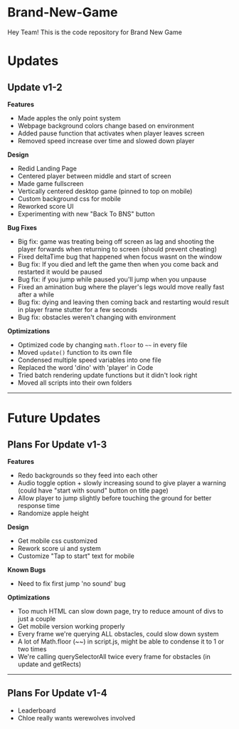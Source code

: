 ﻿# Brand-New-Game
Hey Team! This is the code repository for Brand New Game

# Updates

## Update v1-2
**Features**
- Made apples the only point system
- Webpage background colors change based on environment
- Added pause function that activates when player leaves screen
- Removed speed increase over time and slowed down player

**Design**
- Redid Landing Page
- Centered player between middle and start of screen
- Made game fullscreen
- Vertically centered desktop game (pinned to top on mobile)
- Custom background css for mobile
- Reworked score UI
- Experimenting with new "Back To BNS" button

**Bug Fixes**
- Big fix: game was treating being off screen as lag and shooting the player forwards when returning to screen (should prevent cheating)
- Fixed deltaTime bug that happened when focus wasnt on the window
- Bug fix: If you died and left the game then when you come back and restarted it would be paused
- Bug fix: if you jump while paused you'll jump when you unpause
- Fixed an amination bug where the player's legs would move really fast after a while
- Bug fix: dying and leaving then coming back and restarting would result in player frame stutter for a few seconds
- Bug fix: obstacles weren't changing with environment

**Optimizations**
- Optimized code by changing `math.floor` to `~~` in every file
- Moved `update()` function to its own file 
- Condensed multiple speed variables into one file
- Replaced the word 'dino' with 'player' in Code
- Tried batch rendering update functions but it didn't look right
- Moved all scripts into their own folders

---

# Future Updates

## Plans For Update v1-3
**Features**
- Redo backgrounds so they feed into each other
- Audio toggle option + slowly increasing sound to give player a warning (could have "start with sound" button on title page)
- Allow player to jump slightly before touching the ground for better response time
- Randomize apple height

**Design**
- Get mobile css customized
- Rework score ui and system
- Customize "Tap to start" text for mobile

**Known Bugs**
- Need to fix first jump 'no sound' bug

**Optimizations**
- Too much HTML can slow down page, try to reduce amount of divs to just a couple
- Get mobile version working properly
- Every frame we're querying ALL obstacles, could slow down system
- A lot of Math.floor (~~) in script.js, might be able to condense it to 1 or two times
- We're calling querySelectorAll twice every frame for obstacles (in update and getRects)

---

## Plans For Update v1-4
- Leaderboard
- Chloe really wants werewolves involved